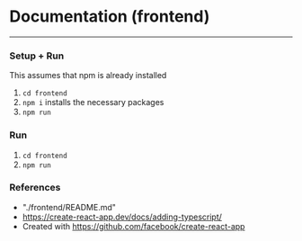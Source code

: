 # Documentation (frontend)
---
### Setup + Run
This assumes that npm is already installed
 1. `cd frontend`
 2. `npm i`
    installs the necessary packages
 3. `npm run`

### Run
 1. `cd frontend`
 2. `npm run`

### References
 * "./frontend/README.md"
 * https://create-react-app.dev/docs/adding-typescript/
 * Created with https://github.com/facebook/create-react-app